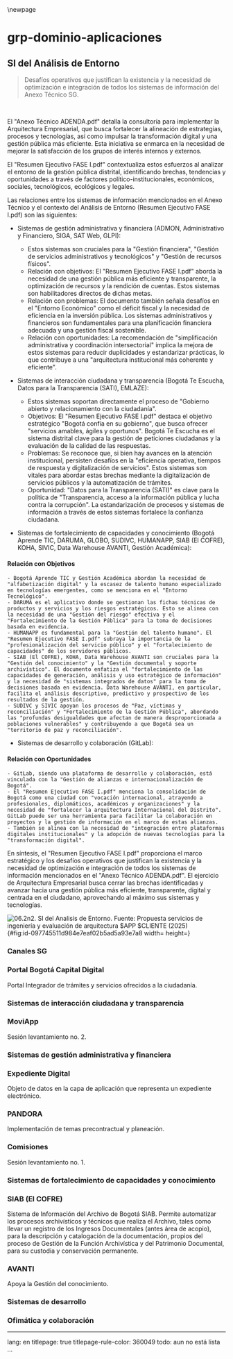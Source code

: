 
<div style="page-break-before: always;"></div>
\newpage

# grp-dominio-aplicaciones

## SI del Análisis de Entorno

> Desafíos operativos que justifican la existencia y la necesidad de optimización e integración de todos los sistemas de información del Anexo Técnico SG.  

<br>

El "Anexo Técnico ADENDA.pdf" detalla la consultoría para implementar la Arquitectura Empresarial, que busca fortalecer la alineación de estrategias, procesos y tecnologías, así como impulsar la transformación digital y una gestión pública más eficiente. Esta iniciativa se enmarca en la necesidad de mejorar la satisfacción de los grupos de interés internos y externos.

El "Resumen Ejecutivo FASE I.pdf" contextualiza estos esfuerzos al analizar el entorno de la gestión pública distrital, identificando brechas, tendencias y oportunidades a través de factores político-institucionales, económicos, sociales, tecnológicos, ecológicos y legales. 

Las relaciones entre los sistemas de información mencionados en el Anexo Técnico y el contexto del Análisis de Entorno (Resumen Ejecutivo FASE I.pdf) son las siguientes:

* Sistemas de gestión administrativa y financiera (ADMON, Administrativo y Financiero, SIGA, SAT Web, GLPI):
    - Estos sistemas son cruciales para la "Gestión financiera", "Gestión de servicios administrativos y tecnológicos" y "Gestión de recursos físicos".
    - Relación con objetivos: El "Resumen Ejecutivo FASE I.pdf" aborda la necesidad de una gestión pública más eficiente y transparente, la optimización de recursos y la rendición de cuentas. Estos sistemas son habilitadores directos de dichas metas.
    - Relación con problemas: El documento también señala desafíos en el "Entorno Económico" como el déficit fiscal y la necesidad de eficiencia en la inversión pública. Los sistemas administrativos y financieros son fundamentales para una planificación financiera adecuada y una gestión fiscal sostenible.
    - Relación con oportunidades: La recomendación de "simplificación administrativa y coordinación intersectorial" implica la mejora de estos sistemas para reducir duplicidades y estandarizar prácticas, lo que contribuye a una "arquitectura institucional más coherente y eficiente".

* Sistemas de interacción ciudadana y transparencia (Bogotá Te Escucha, Datos para la Transparencia (SATI), EMLAZE):
    - Estos sistemas soportan directamente el proceso de "Gobierno abierto y relacionamiento con la ciudadanía".
    - Objetivos: El "Resumen Ejecutivo FASE I.pdf" destaca el objetivo estratégico "Bogotá confía en su gobierno", que busca ofrecer "servicios amables, ágiles y oportunos". Bogotá Te Escucha es el sistema distrital clave para la gestión de peticiones ciudadanas y la evaluación de la calidad de las respuestas.
    - Problemas: Se reconoce que, si bien hay avances en la atención institucional, persisten desafíos en la "eficiencia operativa, tiempos de respuesta y digitalización de servicios". Estos sistemas son vitales para abordar estas brechas mediante la digitalización de servicios públicos y la automatización de trámites.
    - Oportunidad: "Datos para la Transparencia (SATI)" es clave para la política de "Transparencia, acceso a la información pública y lucha contra la corrupción". La estandarización de procesos y sistemas de información a través de estos sistemas fortalece la confianza ciudadana.

* Sistemas de fortalecimiento de capacidades y conocimiento (Bogotá Aprende TIC, DARUMA, GLOBO, SUDIVC, HUMANAPP, SIAB (El COFRE), KOHA, SIVIC, Data Warehouse AVANTI, Gestión Académica):

#### Relación con Objetivos

    - Bogotá Aprende TIC y Gestión Académica abordan la necesidad de "alfabetización digital" y la escasez de talento humano especializado en tecnologías emergentes, como se menciona en el "Entorno Tecnológico".
    - DARUMA es el aplicativo donde se gestionan las fichas técnicas de productos y servicios y los riesgos estratégicos. Esto se alinea con la necesidad de una "Gestión del riesgo" efectiva y el "Fortalecimiento de la Gestión Pública" para la toma de decisiones basada en evidencia.
    - HUMANAPP es fundamental para la "Gestión del talento humano". El "Resumen Ejecutivo FASE I.pdf" subraya la importancia de la "profesionalización del servicio público" y el "fortalecimiento de capacidades" de los servidores públicos.
    - SIAB (El COFRE), KOHA, Data Warehouse AVANTI son cruciales para la "Gestión del conocimiento" y la "Gestión documental y soporte archivístico". El documento enfatiza el "fortalecimiento de las capacidades de generación, análisis y uso estratégico de información" y la necesidad de "sistemas integrados de datos" para la toma de decisiones basada en evidencia. Data Warehouse AVANTI, en particular, facilita el análisis descriptivo, predictivo y prospectivo de los resultados de la gestión.
    - SUDIVC y SIVIC apoyan los procesos de "Paz, víctimas y reconciliación" y "Fortalecimiento de la Gestión Pública", abordando las "profundas desigualdades que afectan de manera desproporcionada a poblaciones vulnerables" y contribuyendo a que Bogotá sea un "territorio de paz y reconciliación".

* Sistemas de desarrollo y colaboración (GitLab):

#### Relación con Oportunidades

    - GitLab, siendo una plataforma de desarrollo y colaboración, está vinculada con la "Gestión de alianzas e internacionalización de Bogotá".
    - El "Resumen Ejecutivo FASE I.pdf" menciona la consolidación de Bogotá como una ciudad con "vocación internacional, atrayendo a profesionales, diplomáticos, académicos y organizaciones" y la necesidad de "fortalecer la arquitectura Internacional del Distrito". GitLab puede ser una herramienta para facilitar la colaboración en proyectos y la gestión de información en el marco de estas alianzas.
    - También se alinea con la necesidad de "integración entre plataformas digitales institucionales" y la adopción de nuevas tecnologías para la "transformación digital".

En síntesis, el "Resumen Ejecutivo FASE I.pdf" proporciona el marco estratégico y los desafíos operativos que justifican la existencia y la necesidad de optimización e integración de todos los sistemas de información mencionados en el "Anexo Técnico ADENDA.pdf". El ejercicio de Arquitectura Empresarial busca cerrar las brechas identificadas y avanzar hacia una gestión pública más eficiente, transparente, digital y centrada en el ciudadano, aprovechando al máximo sus sistemas y tecnologías.

![06.2n2. SI del Analisis de Entorno. _Fuente: Propuesta servicios de ingeniería y evaluación de arquitectura $APP $CLIENTE (2025)_](images/06.2n2.SIdelAnalisisdeEntorno.png){#fig:id-097745511d984e7eaf02b5ad5a93e7a8 width= height=}

### Canales SG

### Portal Bogotá Capital Digital
Portal Integrador de trámites y servicios ofrecidos a la ciudadanía.
### Sistemas de interacción ciudadana y transparencia

### MoviApp
Sesión levantamiento no. 2.
### Sistemas de gestión administrativa y financiera

### Expediente Digital
Objeto de datos en la capa de aplicación que representa un expediente electrónico.
### PANDORA
Implementación de temas precontractual y planeación.
### Comisiones
Sesión levantamiento no. 1.

### Sistemas de fortalecimiento de capacidades y conocimiento

### SIAB (El COFRE)
Sistema de Información del Archivo de Bogotá SIAB. Permite automatizar los procesos archivísticos y técnicos que realiza el Archivo, tales como llevar un registro de los Ingresos Documentales (antes área de acopio), para la descripción y catalogación de la documentación, propios del proceso de Gestión de la Función Archivística y del Patrimonio Documental, para su custodia y conservación permanente.
### AVANTI
Apoya la Gestión del conocimiento.

### Sistemas de desarrollo

### Ofimática y colaboración






---
lang: en
titlepage: true
titlepage-rule-color: 360049
todo: aun no está lista
...

